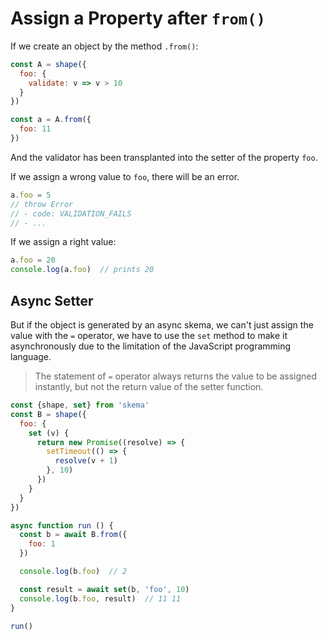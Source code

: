 # Assign a Property after `from()`

If we create an object by the method `.from()`:

```js
const A = shape({
  foo: {
    validate: v => v > 10
  }
})

const a = A.from({
  foo: 11
})
```

And the validator has been transplanted into the setter of the property `foo`.

If we assign a wrong value to `foo`, there will be an error.

```js
a.foo = 5
// throw Error
// - code: VALIDATION_FAILS
// - ...
```

If we assign a right value:

```js
a.foo = 20
console.log(a.foo)  // prints 20
```

## Async Setter

But if the object is generated by an async skema, we can't just assign the value with the `=` operator, we have to use the `set` method to make it asynchronously due to the limitation of the JavaScript programming language.

> The statement of `=` operator always returns the value to be assigned instantly, but not the return value of the setter function.

```js
const {shape, set} from 'skema'
const B = shape({
  foo: {
    set (v) {
      return new Promise((resolve) => {
        setTimeout(() => {
          resolve(v + 1)
        }, 10)
      })
    }
  }
})

async function run () {
  const b = await B.from({
    foo: 1
  })

  console.log(b.foo)  // 2

  const result = await set(b, 'foo', 10)
  console.log(b.foo, result)  // 11 11
}

run()
```
